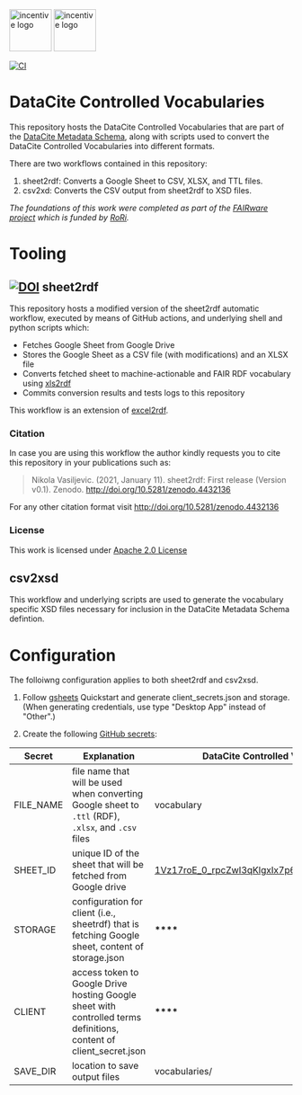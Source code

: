 <img src="https://thumb.tildacdn.com/tild3934-3732-4633-b864-646466363531/-/format/webp/FAIRware_Logo.jpg" alt="incentive logo" height="75"/>
<img src="https://external-content.duckduckgo.com/iu/?u=https%3A%2F%2Fciser.cornell.edu%2Fwp-content%2Fuploads%2F2020%2F01%2FdataciteNoBorder.png&f=1&nofb=1" alt="incentive logo" height="75"/>

[![CI](https://github.com/metadatacenter/datacite-controlled-vocabulary/workflows/Sheet2RDF/badge.svg)](https://github.com/metadatacenter/datacite-controlled-vocabulary/actions?query=workflow%3ASheet2RDF)

# DataCite Controlled Vocabularies

This repository hosts the DataCite Controlled Vocabularies that are part of the [DataCite Metadata Schema](https://datacite-metadata-schema.readthedocs.io/en/4.5/), along with scripts used to convert the DataCite Controlled Vocabularies into different formats.

There are two workflows contained in this repository:

1. sheet2rdf: Converts a Google Sheet to CSV, XLSX, and TTL files.
2. csv2xd: Converts the CSV output from sheet2rdf to XSD files.

*The foundations of this work were completed as part of the [FAIRware project](https://researchonresearch.org/projects#!/tab/273951116-3) which is funded by [RoRi](https://researchonresearch.org/).*

# Tooling

## [![DOI](https://zenodo.org/badge/327900313.svg)](https://zenodo.org/badge/latestdoi/327900313) sheet2rdf

This repository hosts a modified version of the sheet2rdf automatic workflow, executed by means of GitHub actions, and underlying shell and python scripts which:

- Fetches Google Sheet from Google Drive
- Stores the Google Sheet as a CSV file (with modifications) and an XLSX file
- Converts fetched sheet to machine-actionable and FAIR RDF vocabulary using [xls2rdf](https://github.com/sparna-git/xls2rdf)
- Commits conversion results and tests logs to this repository
  
This workflow is an extension of [excel2rdf](https://github.com/fair-data-collective/excel2rdf-template).

### Citation

In case you are using this workflow the author kindly requests you to cite this repository in your publications such as:

> Nikola Vasiljevic. (2021, January 11). sheet2rdf: First release (Version v0.1). Zenodo. http://doi.org/10.5281/zenodo.4432136

For any other citation format visit http://doi.org/10.5281/zenodo.4432136

### License

This work is licensed under [Apache 2.0 License](https://github.com/niva83/sheet2rdf/blob/main/License.md)

## csv2xsd

This workflow and underlying scripts are used to generate the vocabulary specific XSD files necessary for inclusion in the DataCite Metadata Schema defintion.

# Configuration

The folloiwng configuration applies to both sheet2rdf and csv2xsd.

1. Follow [gsheets](https://pypi.org/project/gsheets/) Quickstart and generate client_secrets.json and storage. (When generating credentials, use type "Desktop App" instead of "Other".)

2. Create the following [GitHub secrets](https://docs.github.com/en/free-pro-team@latest/actions/reference/encrypted-secrets):

| Secret          | Explanation                                                                                                        | DataCite Controlled Vocabulary                                                                                                                          |
| --------------- | ------------------------------------------------------------------------------------------------------------------ | ------------------------------------------------------------------------------------------------------------------------------------------------------- |
| FILE_NAME       | file name that will be used when converting Google sheet to `.ttl` (RDF), `.xlsx`, and `.csv` files                | vocabulary                                                                                                                                              |
| SHEET_ID        | unique ID of the sheet that will be fetched from Google drive                                                      | [1Vz17roE_0_rpcZwI3qKlgxIx7p6OKDNtDM2bmsoorsU](https://docs.google.com/spreadsheets/d/1Vz17roE_0_rpcZwI3qKlgxIx7p6OKDNtDM2bmsoorsU/edit#gid=1198865354) |
| STORAGE         | configuration for client (i.e., sheetrdf) that is fetching Google sheet, content of storage.json | **\*\*\*\***                                                                                                                                                              |
| CLIENT          | access token to Google Drive hosting Google sheet with controlled terms definitions, content of client_secret.json | **\*\*\*\***                                                                                                                           |
| SAVE_DIR          | location to save output files                  | vocabularies/   |
